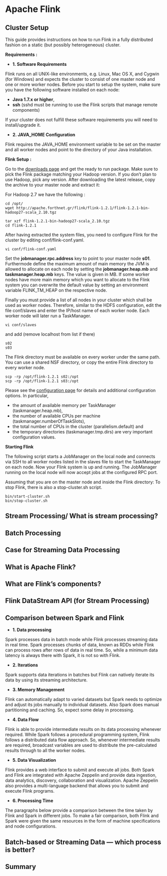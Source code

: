 # Apache Flink

Cluster Setup
------------------
This guide provides instructions on how to run Flink in a fully distributed fashion on a static (but possibly heterogeneous) cluster.

**Requirements :**

* **1. Software Requirements**

Flink runs on all UNIX-like environments, e.g. Linux, Mac OS X, and Cygwin (for Windows) and expects the cluster to consist of one master node and one or more worker nodes. Before you start to setup the system, make sure you have the following software installed on each node:

* **Java 1.7.x or higher**,
* **ssh** (sshd must be running to use the Flink scripts that manage remote components)

If your cluster does not fulfill these software requirements you will need to install/upgrade it.

* **2. JAVA_HOME Configuration**

Flink requires the JAVA_HOME environment variable to be set on the master and all worker nodes and point to the directory of your Java installation.

**Flink Setup :**

Go to the [downloads page](http://flink.apache.org/downloads.html) and get the ready to run package. Make sure to pick the Flink package matching your Hadoop version. If you don’t plan to use Hadoop, pick any version.
After downloading the latest release, copy the archive to your master node and extract it:

For Hadoop 2.7 we have the following :

```
cd /opt/
wget http://apache.forthnet.gr/flink/flink-1.2.1/flink-1.2.1-bin-hadoop27-scala_2.10.tgz

tar xzf flink-1.2.1-bin-hadoop27-scala_2.10.tgz
cd flink-1.2.1
```

After having extracted the system files, you need to configure Flink for the cluster by editing conf/flink-conf.yaml.
```
vi conf/flink-conf.yaml
```
Set the **jobmanager.rpc.address** key to point to your master node **s01**. Furthermode define the maximum amount of main memory the JVM is allowed to allocate on each node by setting the **jobmanager.heap.mb** and **taskmanager.heap.mb** keys.
The value is given in MB. If some worker nodes have more main memory which you want to allocate to the Flink system you can overwrite the default value by setting an environment variable FLINK_TM_HEAP on the respective node.

Finally you must provide a list of all nodes in your cluster which shall be used as worker nodes.
Therefore, similar to the HDFS configuration, edit the file conf/slaves and enter the IP/host name of each worker node. Each worker node will later run a TaskManager.

```
vi conf/slaves
```
and add (remove localhost from list if there)
```
s02
s03
```
The Flink directory must be available on every worker under the same path. You can use a shared NSF directory, or copy the entire Flink directory to every worker node.
```
scp -rp /opt/flink-1.2.1 s02:/opt
scp -rp /opt/flink-1.2.1 s03:/opt
```
Please see the [configuration page](https://ci.apache.org/projects/flink/flink-docs-release-1.0/setup/config.html) for details and additional configuration options.
In particular,

* the amount of available memory per TaskManager (taskmanager.heap.mb),
* the number of available CPUs per machine (taskmanager.numberOfTaskSlots),
* the total number of CPUs in the cluster (parallelism.default) and
* the temporary directories (taskmanager.tmp.dirs)
are very important configuration values.

**Starting Flink**

The following script starts a JobManager on the local node and connects via SSH to all worker nodes listed in the slaves file to start the TaskManager on each node. Now your Flink system is up and running. The JobManager running on the local node will now accept jobs at the configured RPC port.

Assuming that you are on the master node and inside the Flink directory:
To stop Flink, there is also a stop-cluster.sh script.

```
bin/start-cluster.sh
bin/stop-cluster.sh
```
Stream Processing/ What is stream processing?
------------------

Batch Processing
------------------

Case for Streaming Data Processing
------------------

What is Apache Flink?
------------------

What are Flink’s components?
------------------

Flink DataStream API (for Stream Processing)
------------------

Comparison between Spark and Flink
------------------

* **1. Data processing**

Spark processes data in batch mode while Flink processes streaming data in real time. Spark processes chunks of data, known as RDDs while Flink can process rows after rows of data in real time. So, while a minimum data latency is always there with Spark, it is not so with Flink.

* **2. Iterations**

Spark supports data iterations in batches but Flink can natively iterate its data by using its streaming architecture.

* **3. Memory Management**

Flink can automatically adapt to varied datasets but Spark needs to optimize and adjust its jobs manually to individual datasets. Also Spark does manual partitioning and caching. So, expect some delay in processing.

* **4. Data Flow**

Flink is able to provide intermediate results on its data processing whenever required. While Spark follows a procedural programming system, Flink follows a distributed data flow approach. So, whenever intermediate results are required, broadcast variables are used to distribute the pre-calculated results through to all the worker nodes.

* **5. Data Visualization**

Flink provides a web interface to submit and execute all jobs. Both Spark and Flink are integrated with Apache Zeppelin and provide data ingestion, data analytics, discovery, collaboration and visualization. Apache Zeppelin also provides a multi-language backend that allows you to submit and execute Flink programs.

* **6. Processing Time**

The paragraphs below provide a comparison between the time taken by Flink and Spark in different jobs.
To make a fair comparison, both Flink and Spark were given the same resources in the form of machine specifications and node configurations.

Batch-based or Streaming Data — which process is better?
------------------

Summary
------------------
